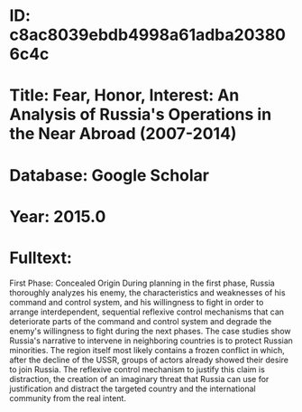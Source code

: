 # ID: c8ac8039ebdb4998a61adba203806c4c
# Title: Fear, Honor, Interest: An Analysis of Russia's Operations in the Near Abroad (2007-2014)
# Database: Google Scholar
# Year: 2015.0
# Fulltext:
First Phase: Concealed Origin During planning in the first phase, Russia thoroughly analyzes his enemy, the characteristics and weaknesses of his command and control system, and his willingness to fight in order to arrange interdependent, sequential reflexive control mechanisms that can deteriorate parts of the command and control system and degrade the enemy's willingness to fight during the next phases.
The case studies show Russia's narrative to intervene in neighboring countries is to protect Russian minorities.
The region itself most likely contains a frozen conflict in which, after the decline of the USSR, groups of actors already showed their desire to join Russia.
The reflexive control mechanism to justify this claim is distraction, the creation of an imaginary threat that Russia can use for justification and distract the targeted country and the international community from the real intent.